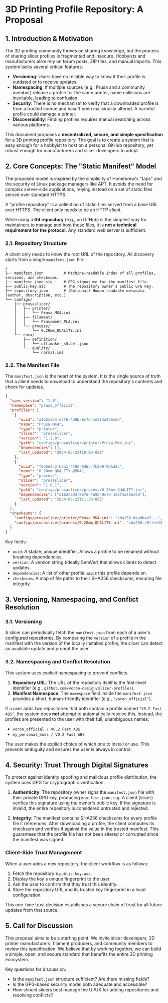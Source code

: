 # 3D Printing Profile Repository: A Proposal

## 1. Introduction & Motivation

The 3D printing community thrives on sharing knowledge, but the process of sharing slicer profiles is fragmented and insecure. Hobbyists and manufacturers alike rely on forum posts, ZIP files, and manual imports. This system lacks several critical features:

*   **Versioning**: Users have no reliable way to know if their profile is outdated or to receive updates.
*   **Namespacing**: If multiple sources (e.g., Prusa and a community member) release a profile for the same printer, name collisions are inevitable, leading to confusion.
*   **Security**: There is no mechanism to verify that a downloaded profile is from a trusted source and hasn't been maliciously altered. A harmful profile could damage a printer.
*   **Discoverability**: Finding profiles requires manual searching across various platforms.

This document proposes a **decentralized, secure, and simple specification** for a 3D printing profile repository. The goal is to create a system that is easy enough for a hobbyist to host on a personal GitHub repository, yet robust enough for manufacturers and slicer developers to adopt.

## 2. Core Concepts: The "Static Manifest" Model

The proposed model is inspired by the simplicity of Homebrew's "taps" and the security of Linux package managers like APT. It avoids the need for complex server-side applications, relying instead on a set of static files served over standard HTTPS.

A "profile repository" is a collection of static files served from a base URL over HTTPS. The client only needs to be an HTTP client.

While using a **Git repository** (e.g., on GitHub) is the simplest way for maintainers to manage and host these files,
it is **not a technical requirement for the protocol**. Any standard web server is sufficient.

### 2.1. Repository Structure

A client only needs to know the root URL of the repository. All discovery starts from a single `manifest.json` file.

```
/
├── manifest.json         # Machine-readable index of all profiles, versions, and checksums.
├── manifest.json.sig     # GPG signature for the manifest file.
├── public-key.asc        # The repository owner's public GPG key.
├── repository.json       # (Optional) Human-readable metadata (author, description, etc.).
└── configs/
    ├── prusaslicer/
    │   ├── printer/
    │   │   └── Prusa_MK4.ini
    │   ├── filament/
    │   │   └── Prusament_PLA.ini
    │   └── process/
    │       └── 0.20mm_QUALITY.ini
    └── cura/
        ├── definition/
        │   └── ultimaker_s5.def.json
        └── quality/
            └── normal.xml
```

### 2.2. The Manifest File

The `manifest.json` is the heart of the system. It is the single source of truth that a client needs to download to understand the repository's contents and check for updates.

```json
{
  "spec_version": "1.0",
  "namespace": "prusa_official",
  "profiles": [
    {
      "uuid": "a1b2c3d4-e5f6-4a9b-8c7d-1e2f3a4b5c6d",
      "name": "Prusa MK4",
      "type": "printer",
      "slicer": "prusaslicer",
      "version": "1.2.0",
      "path": "configs/prusaslicer/printer/Prusa_MK4.ini",
      "dependencies": [],
      "last_updated": "2024-05-21T10:00:00Z"
    },
    {
      "uuid": "f6e5d4c3-b2a1-4f8e-9d6c-7b8a9f0e1d2c",
      "name": "0.20mm QUALITY @MK4",
      "type": "process",
      "slicer": "prusaslicer",
      "version": "1.0.1",
      "path": "configs/prusaslicer/process/0.20mm_QUALITY.ini",
      "dependencies": ["a1b2c3d4-e5f6-4a9b-8c7d-1e2f3a4b5c6d"],
      "last_updated": "2024-05-22T11:30:00Z"
    }
  ],
  "checksums": {
    "configs/prusaslicer/printer/Prusa_MK4.ini": "sha256:deadbeef...",
    "configs/prusaslicer/process/0.20mm_QUALITY.ini": "sha256:c0ffee12..."
  }
}
```

Key fields:
*   `uuid`: A stable, unique identifier. Allows a profile to be renamed without breaking dependencies.
*   `version`: A version string (ideally SemVer) that allows clients to detect updates.
*   `dependencies`: A list of other profile `uuid`s this profile depends on.
*   `checksums`: A map of file paths to their SHA256 checksums, ensuring file integrity.

## 3. Versioning, Namespacing, and Conflict Resolution

### 3.1. Versioning

A slicer can periodically fetch the `manifest.json` from each of a user's configured repositories. By comparing the `version` of a profile in the manifest with the version of the locally installed profile, the slicer can detect an available update and prompt the user.

### 3.2. Namespacing and Conflict Resolution

This system uses explicit namespacing to prevent conflicts.

1.  **Repository URL**: The URL of the repository itself is the first-level identifier (e.g., `github.com/voron-design/slicer-profiles`).
2.  **Manifest Namespace**: The `namespace` field inside the `manifest.json` provides a short, human-friendly identifier (e.g., `"voron_official"`).

If a user adds two repositories that both contain a profile named `"V0.2 Fast ABS"`, the system does **not** attempt to automatically resolve this. Instead, the profiles are presented to the user with their full, unambiguous names:

*   `voron_official / V0.2 Fast ABS`
*   `my_personal_mods / V0.2 Fast ABS`

The user makes the explicit choice of which one to install or use. This prevents ambiguity and ensures the user is always in control.

## 4. Security: Trust Through Digital Signatures

To protect against identity spoofing and malicious profile distribution, the system uses GPG for cryptographic verification.

1.  **Authenticity**: The repository owner signs the `manifest.json` file with their private GPG key, producing `manifest.json.sig`. A client (slicer) verifies this signature using the owner's public key. If the signature is invalid, the entire repository is considered untrusted and rejected.

2.  **Integrity**: The manifest contains SHA256 checksums for every profile file it references. After downloading a profile, the client computes its checksum and verifies it against the value in the trusted manifest. This guarantees that the profile file has not been altered or corrupted since the manifest was signed.

### Client-Side Trust Management

When a user adds a new repository, the client workflow is as follows:

1.  Fetch the repository's `public-key.asc`.
2.  Display the key's unique fingerprint to the user.
3.  Ask the user to confirm that they trust this identity.
4.  Store the repository URL and its trusted key fingerprint in a local configuration.

This one-time trust decision establishes a secure chain of trust for all future updates from that source.

## 5. Call for Discussion

This proposal aims to be a starting point. We invite slicer developers, 3D printer manufacturers, filament producers, and community members to review this specification. We believe that by working together, we can build a simple, open, and secure standard that benefits the entire 3D printing ecosystem.

Key questions for discussion:

*   Is the `manifest.json` structure sufficient? Are there missing fields?
*   Is the GPG-based security model both adequate and accessible?
*   How should slicers best manage the UI/UX for adding repositories and resolving conflicts?
